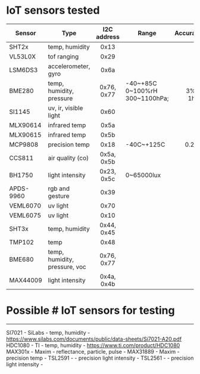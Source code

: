 # IoT sensors tested
| Sensor  | Type                         | I2C address | Range      | Accuracy | Resolution | Manufacturer                                                                                                         |
| ------- | ---------------------------- |:-----------:| ---------- | --------:| ---------- | -------------------------------------------------------------------------------------------------------------------- |
|SHT2x    |temp, humidity                |0x13         |            |          |            |[Sensirion](https://www.sensirion.com/sht21)                                                                          |
|VL53L0X  |tof ranging                   |0x29         |            |          |            |[STMicro](https://www.st.com/en/imaging-and-photonics-solutions/vl53l0x.html)                                         |
|LSM6DS3  |accelerometer, gyro           |0x6a         |            |          |            |[STMicro](https://www.st.com/resource/en/datasheet/lsm6ds3.pdf)                                                       |
|BME280   |temp, humidity, pressure      |0x76, 0x77   |-40~+85C<br/>0~100%rH<br/>300~1100hPa; |1C<br/>3%rH<br/>1hPa|0.01C<br/>0.008%rH<br/>0.18Pa|[BOSCH](https://www.bosch-sensortec.com/products/environmental-sensors/humidity-sensors-bme280)|
|SI1145   |uv, ir, visible light         |0x60         |            |          |            |[SiLabs](https://www.silabs.com/documents/public/data-sheets/Si1145-46-47.pdf)                                        |
|MLX90614 |infrared temp                 |0x5a         |            |          |            |[Melexis](https://www.melexis.com/en/product/MLX90614/Digital-Plug-Play-Infrared-Thermometer-TO-Can)                  |
|MLX90615 |infrared temp                 |0x5b         |            |          |            |[Melexis](https://www.melexis.com/en/product/MLX90615/Digital-Plug-Play-Infrared-Thermometer-Ultra-Small-TO-Can)      |
|MCP9808  |precision temp                |0x18         |  -40C~+125C|     0.25C|     0.0625C|[Microchip](https://ww1.microchip.com/downloads/en/DeviceDoc/25095A.pdf)                                              |
|CCS811   |air quality (co)              |0x5a, 0x5b   |            |          |            |[ScioSense](https://www.sciosense.com/products/environmental-sensors/ccs811-gas-sensor-solution/)                     |
|BH1750   |light intensity               |0x23, 0x5c   |  0~65000lux|          |            |[Rohm](http://rohmfs.rohm.com/en/products/databook/datasheet/ic/sensor/light/bh1721fvc-e.pdf)                         |
|APDS-9960|rgb and gesture               |0x39         |            |          |            |[Broadcom](https://www.broadcom.com/products/optical-sensors/integrated-ambient-light-and-proximity-sensors/apds-9960)|
|VEML6070 |uv light                      |0x70         |            |          |            |[Vishay](https://www.vishay.com/ppg?84277)                                                                            |
|VEML6075 |uv light                      |0x10         |            |          |            |[Vishay](https://www.vishay.com/ppg?84277)                                                                            |
|SHT3x    |temp, humidity                |0x44, 0x45   |            |          |            |[Sensirion](https://www.sensirion.com/sht30)                                                                          |
|TMP102   |temp                          |0x48         |            |          |            |[TI](https://www.ti.com/product/TMP102)                                                                               |
|BME680   |temp, humidity, pressure, voc |0x76, 0x77   |            |          |            |BOSCH                                                                                                                 |
|MAX44009 |light intensity               |0x4a, 0x4b   |            |          |            |Maxim                                                                                                                 |

# Possible # IoT sensors for testing
------------------------------------------------------------------------
SI7021          - SiLabs    - temp, humidity                - https://www.silabs.com/documents/public/data-sheets/Si7021-A20.pdf
HDC1080         - TI        - temp, humidity                - https://www.ti.com/product/HDC1080
MAX301x         - Maxim     - reflectance, particle, pulse  -
MAX31889        - Maxim     - precision temp                -
TSL2591         -           - precision light intensity     -
TSL2561         -           - precision light intensity     -

